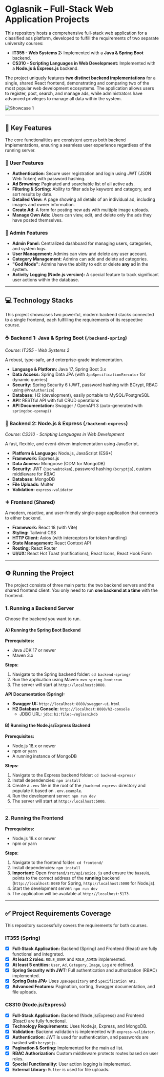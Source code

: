 # Oglasnik – Full-Stack Web Application Projects

This repository hosts a comprehensive full-stack web application for a classified ads platform, developed to fulfill the requirements of two separate university courses:

- **IT355 - Web Systems 2:** Implemented with a **Java & Spring Boot** backend.
- **CS310 - Scripting Languages in Web Development:** Implemented with a **Node.js & Express.js** backend.

The project uniquely features **two distinct backend implementations** for a single, shared React frontend, demonstrating and comparing two of the most popular web development ecosystems. The application allows users to register, post, search, and manage ads, while administrators have advanced privileges to manage all data within the system.

![Showcase 1](./showcase/1.png)

---

## 🚀 Key Features

The core functionalities are consistent across both backend implementations, ensuring a seamless user experience regardless of the running server.

### 👤 User Features

- **Authentication:** Secure user registration and login using JWT (JSON Web Token) with password hashing.
- **Ad Browsing:** Paginated and searchable list of all active ads.
- **Filtering & Sorting:** Ability to filter ads by keyword and category, and sort results by date.
- **Detailed View:** A page showing all details of an individual ad, including images and owner information.
- **Create Ad:** A form for posting new ads with multiple image uploads.
- **Manage Own Ads:** Users can view, edit, and delete only the ads they have posted themselves.

### 🔧 Admin Features

- **Admin Panel:** Centralized dashboard for managing users, categories, and system logs.
- **User Management:** Admins can view and delete any user account.
- **Category Management:** Admins can add and delete ad categories.
- **"God Mode":** Admins have the ability to edit or delete **any** ad in the system.
- **Activity Logging (Node.js version):** A special feature to track significant user actions within the database.

---

## 💻 Technology Stacks

This project showcases two powerful, modern backend stacks connected to a single frontend, each fulfilling the requirements of its respective course.

### ☕ Backend 1: Java & Spring Boot (`/backend-spring`)

_Course: IT355 - Web Systems 2_

A robust, type-safe, and enterprise-grade implementation.

- **Language & Platform:** Java 17, Spring Boot 3.x
- **Data Access:** Spring Data JPA (with `JpaSpecificationExecutor` for dynamic queries)
- **Security:** Spring Security 6 (JWT, password hashing with BCrypt, RBAC using `@PreAuthorize`)
- **Database:** H2 (development), easily portable to MySQL/PostgreSQL
- **API:** RESTful API with full CRUD operations
- **API Documentation:** Swagger / OpenAPI 3 (auto-generated with `springdoc-openapi`)

### 🚀 Backend 2: Node.js & Express (`/backend-express`)

_Course: CS310 - Scripting Languages in Web Development_

A fast, flexible, and event-driven implementation using JavaScript.

- **Platform & Language:** Node.js, JavaScript (ES6+)
- **Framework:** Express.js
- **Data Access:** Mongoose (ODM for MongoDB)
- **Security:** JWT (`jsonwebtoken`), password hashing (`bcryptjs`), custom middleware for RBAC
- **Database:** MongoDB
- **File Uploads:** Multer
- **Validation:** `express-validator`

### ⚛️ Frontend (Shared)

A modern, reactive, and user-friendly single-page application that connects to either backend.

- **Framework:** React 18 (with Vite)
- **Styling:** Tailwind CSS
- **HTTP Client:** Axios (with interceptors for token handling)
- **State Management:** React Context API
- **Routing:** React Router
- **UI/UX:** React Hot Toast (notifications), React Icons, React Hook Form

---

## ⚙️ Running the Project

The project consists of three main parts: the two backend servers and the shared frontend client. You only need to run **one backend at a time** with the frontend.

### 1. Running a Backend Server

Choose the backend you want to run.

#### A) Running the Spring Boot Backend

**Prerequisites:**

- Java JDK 17 or newer
- Maven 3.x

**Steps:**

1.  Navigate to the Spring backend folder: `cd backend-spring/`
2.  Run the application using Maven: `mvn spring-boot:run`
3.  The server will start at `http://localhost:8080`.

**API Documentation (Spring):**

- **Swagger UI:** `http://localhost:8080/swagger-ui.html`
- **H2 Database Console:** `http://localhost:8080/h2-console`
  - JDBC URL: `jdbc:h2:file:~/oglasnikdb`

#### B) Running the Node.js/Express Backend

**Prerequisites:**

- Node.js 18.x or newer
- npm or yarn
- A running instance of MongoDB

**Steps:**

1.  Navigate to the Express backend folder: `cd backend-express/`
2.  Install dependencies: `npm install`
3.  Create a `.env` file in the root of the `/backend-express` directory and populate it based on `.env.example`.
4.  Run the development server: `npm run dev`
5.  The server will start at `http://localhost:5000`.

---

### 2. Running the Frontend

**Prerequisites:**

- Node.js 18.x or newer
- npm or yarn

**Steps:**

1.  Navigate to the frontend folder: `cd frontend/`
2.  Install dependencies: `npm install`
3.  **Important:** Open `frontend/src/api/axios.js` and ensure the `baseURL` points to the correct address of the **running** backend (`http://localhost:8080` for Spring, `http://localhost:5000` for Node.js).
4.  Start the development server: `npm run dev`
5.  The application will be available at `http://localhost:5173`.

---

## ✅ Project Requirements Coverage

This repository successfully covers the requirements for both courses.

### IT355 (Spring)

- [x] **Full-Stack Application:** Backend (Spring) and Frontend (React) are fully functional and integrated.
- [x] **At least 2 roles:** `ROLE_USER` and `ROLE_ADMIN` implemented.
- [x] **At least 5 entities:** `User`, `Ad`, `Category`, `Image`, `Log` are defined.
- [x] **Spring Security with JWT:** Full authentication and authorization (RBAC) implemented.
- [x] **Spring Data JPA:** Uses `JpaRepository` and `Specification API`.
- [x] **Advanced Features:** Pagination, sorting, Swagger documentation, and file uploads.

### CS310 (Node.js/Express)

- [x] **Full-Stack Application:** Backend (Node.js/Express) and Frontend (React) are fully functional.
- [x] **Technology Requirements:** Uses Node.js, Express, and MongoDB.
- [x] **Validation:** Backend validation is implemented with `express-validator`.
- [x] **Authentication:** JWT is used for authentication, and passwords are hashed with `bcryptjs`.
- [x] **Pagination & Sorting:** Implemented for the main ad list.
- [x] **RBAC Authorization:** Custom middleware protects routes based on user roles.
- [x] **Special Functionality:** User action logging is implemented.
- [x] **External Library:** `Multer` is used for file uploads.
